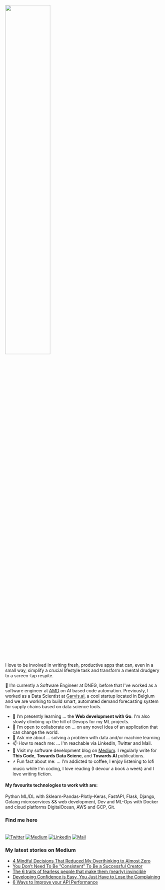 <p  align="left" > <img width=53.5%  src="https://user-images.githubusercontent.com/34805906/94922526-0481e200-04d8-11eb-9300-e42c9bfea9f8.png"></p> 

I love to be involved in writing fresh, productive apps that can, even in a small way, simplify a crucial lifestyle task and transform a mental drudgery to a screen-tap respite.  

🔭 I’m currently a Software Engineer at DNEG, before that I've worked as a software engineer at [AMD](https://amd.com) on AI based code automation. Previously, I worked as a Data Scientist at [Garvis.ai](https://www.garvis.ai/), a cool startup located in Belgium and we are working to build smart, automated demand forecasting system for supply chains based on data science tools.

- 🌱 I’m presently learning ... the **Web development with Go**. I'm also slowly climbing up the hill of Devops for my ML projects. 
- 👯 I’m open to collaborate on ... on any novel idea of an application that can change the world.
- 💬 Ask me about ... solving a problem with data and/or machine learning
- 📫 How to reach me: ... I'm reachable via LinkedIn, Twitter and Mail.
- :book: Visit my software development blog on [Medium](https://medium.com/@ipom). I regularly write for **This Code**, **Towards Data Sciene**, and **Towards AI** publications. 
- ⚡ Fun fact about me: ... I'm addicted to coffee, I enjoy listening to lofi music while I'm coding, I love reading (I devour a book a week) and I love writing fiction. 

#### My favourite technologies to work with are:
Python ML/DL with Sklearn-Pandas-Plotly-Keras, FastAPI, Flask, Django, Golang microservices && web development, Dev and ML-Ops with Docker and cloud platforms DigitalOcean, AWS and GCP, Git. 


### Find me here <br><br>
<a href="https://twitter.com/intent/follow?screen_name=csandyash&tw_p=followbutton" target="_blank"><img alt="Twitter" src="https://img.shields.io/badge/twitter-%231DA1F2.svg?&style=for-the-badge&logo=twitter&logoColor=white" /></a>
<a href="https://medium.com/@ipom" target="_blank"><img alt="Medium" src="https://img.shields.io/badge/medium-%2312100E.svg?&style=for-the-badge&logo=medium&logoColor=white" /></a>
<a href="https://www.linkedin.com/in/yashprakash13" target="_blank"><img alt="LinkedIn" src="https://img.shields.io/badge/linkedin-%230077B5.svg?&style=for-the-badge&logo=linkedin&logoColor=white" /></a>
<a href="mailto:yash@yashprakash.com" target="_blank"><img alt="Mail" src="https://img.shields.io/badge/Gmail-D14836?style=for-the-badge&logo=gmail&logoColor=white"/></a>


 ### My latest stories on Medium
 - [4 Mindful Decisions That Reduced My Overthinking to Almost Zero](https://medium.com/illumination/4-mindful-decisions-that-reduced-my-overthinking-to-almost-zero-620ca10f7c98?source=rss-9ba949960063------2)
 - [You Don’t Need To Be “Consistent” To Be a Successful Creator](https://medium.com/practice-in-public/you-dont-need-to-be-consistent-to-be-a-successful-creator-e3c85e08085a?source=rss-9ba949960063------2)
 - [The 6 traits of fearless people that make them (nearly) invincible](https://medium.com/practice-in-public/the-6-traits-of-fearless-people-that-make-them-nearly-invincible-8163afa2972a?source=rss-9ba949960063------2)
 - [Developing Confidence is Easy, You Just Have to Lose the Complaining](https://medium.com/new-writers-growth-ideas/developing-confidence-is-easy-you-just-have-to-lose-the-complaining-8e3e08d5d12b?source=rss-9ba949960063------2)
 - [6 Ways to Improve your API Performance](https://levelup.gitconnected.com/6-ways-to-improve-your-api-performance-c7e0f1703060?source=rss-9ba949960063------2)